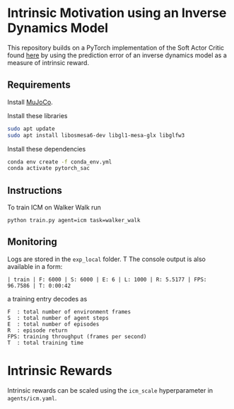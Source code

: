 # Intrinsic Motivation using an Inverse Dynamics Model
This repository builds on a PyTorch implementation of the Soft Actor Critic found [here](https://github.com/denisyarats/pytorch_sac) by using the prediction error of an inverse dynamics model as a measure of intrinsic reward.

## Requirements
Install [MuJoCo](http://www.mujoco.org/).

Install these libraries
```sh
sudo apt update
sudo apt install libosmesa6-dev libgl1-mesa-glx libglfw3
```

Install these dependencies
```sh
conda env create -f conda_env.yml
conda activate pytorch_sac
```

## Instructions
To train ICM on Walker Walk run
```
python train.py agent=icm task=walker_walk
```

## Monitoring
Logs are stored in the `exp_local` folder. T
The console output is also available in a form:
```
| train | F: 6000 | S: 6000 | E: 6 | L: 1000 | R: 5.5177 | FPS: 96.7586 | T: 0:00:42
```
a training entry decodes as
```
F  : total number of environment frames
S  : total number of agent steps
E  : total number of episodes
R  : episode return
FPS: training throughput (frames per second)
T  : total training time
```

# Intrinsic Rewards
Intrinsic rewards can be scaled using the ``` icm_scale ``` hyperparameter in ```agents/icm.yaml```.
